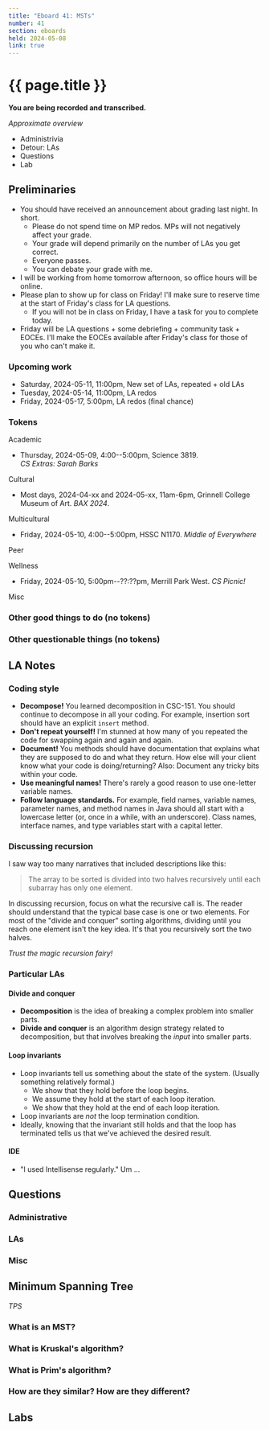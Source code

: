 ```yaml
---
title: "Eboard 41: MSTs"
number: 41
section: eboards
held: 2024-05-08
link: true
---
```

# {{ page.title }}

**You are being recorded and transcribed.**

_Approximate overview_

* Administrivia 
* Detour: LAs
* Questions
* Lab

Preliminaries
-------------

* You should have received an announcement about grading last night. In
  short.
    * Please do not spend time on MP redos. MPs will not negatively
      affect your grade.
    * Your grade will depend primarily on the number of LAs you get
      correct.
    * Everyone passes.
    * You can debate your grade with me.
* I will be working from home tomorrow afternoon, so office hours will be
  online.
* Please plan to show up for class on Friday! I'll make sure to reserve
  time at the start of Friday's class for LA questions.
    * If you will not be in class on Friday, I have a task for you to
      complete today.
* Friday will be LA questions + some debriefing + community task + 
  EOCEs. I'll make the EOCEs available after Friday's class for those
  of you who can't make it.

### Upcoming work

* Saturday, 2024-05-11, 11:00pm, New set of LAs, repeated + old LAs
* Tuesday, 2024-05-14, 11:00pm, LA redos
* Friday, 2024-05-17, 5:00pm, LA redos (final chance)

### Tokens

Academic

* Thursday, 2024-05-09, 4:00--5:00pm, Science 3819.  
  _CS Extras: Sarah Barks_

Cultural

* Most days, 2024-04-xx and 2024-05-xx, 11am-6pm,
  Grinnell College Museum of Art.
  _BAX 2024_. 

Multicultural

* Friday, 2024-05-10, 4:00--5:00pm, HSSC N1170.
  _Middle of Everywhere_ 

Peer

Wellness

* Friday, 2024-05-10, 5:00pm--??:??pm, Merrill Park West.
  _CS Picnic!_ 

Misc

### Other good things to do (no tokens)

### Other questionable things (no tokens)

LA Notes
--------

### Coding style

* **Decompose!** You learned decomposition in CSC-151. You should continue
  to decompose in all your coding. For example, insertion sort should 
  have an explicit `insert` method.
* **Don't repeat yourself!** I'm stunned at how many of you repeated the
  code for swapping again and again and again.
* **Document!** You methods should have documentation that explains what
  they are supposed to do and what they return. How else will your client
  know what your code is doing/returning? Also: Document any tricky bits
  within your code.
* **Use meaningful names!** There's rarely a good reason to use one-letter
  variable names.
* **Follow language standards.** For example, field names, variable names,
  parameter names, and method names in Java should all start with a lowercase
  letter (or, once in a while, with an underscore). Class names, interface
  names, and type variables start with a capital letter.

### Discussing recursion

I saw way too many narratives that included descriptions like this:

> The array to be sorted is divided into two halves recursively until each 
  subarray has only one element.

In discussing recursion, focus on what the recursive call is. The reader
should understand that the typical base case is one or two elements. For
most of the "divide and conquer" sorting algorithms, dividing until you
reach one element isn't the key idea. It's that you recursively sort the
two halves.

_Trust the magic recursion fairy!_

### Particular LAs

#### Divide and conquer

* **Decomposition** is the idea of breaking a complex problem into
  smaller parts.
* **Divide and conquer** is an algorithm design strategy related
  to decomposition, but that involves breaking the *input* into
  smaller parts.

#### Loop invariants

* Loop invariants tell us something about the state of the system.
  (Usually something relatively formal.)
    * We show that they hold before the loop begins.
    * We assume they hold at the start of each loop iteration.
    * We show that they hold at the end of each loop iteration.
* Loop invariants are *not* the loop termination condition.
* Ideally, knowing that the invariant still holds and that the loop has
  terminated tells us that we've achieved the desired result.

#### IDE

* "I used Intellisense regularly."  Um ...

Questions
---------

### Administrative

### LAs

### Misc

Minimum Spanning Tree
---------------------

_TPS_

### What is an MST?

### What is Kruskal's algorithm?

### What is Prim's algorithm?

### How are they similar? How are they different?

Labs
----
